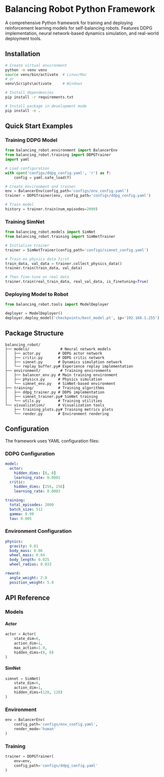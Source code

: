 # Balancing Robot Python Framework

A comprehensive Python framework for training and deploying reinforcement learning models for self-balancing robots. Features DDPG implementation, neural network-based dynamics simulation, and real-world deployment tools.

## Installation

```bash
# Create virtual environment
python -m venv venv
source venv/bin/activate  # Linux/Mac
# or
venv\Scripts\activate     # Windows

# Install dependencies
pip install -r requirements.txt

# Install package in development mode
pip install -e .
```

## Quick Start Examples

### Training DDPG Model

```python
from balancing_robot.environment import BalancerEnv
from balancing_robot.training import DDPGTrainer
import yaml

# Load configuration
with open('configs/ddpg_config.yaml', 'r') as f:
    config = yaml.safe_load(f)

# Create environment and trainer
env = BalancerEnv(config_path='configs/env_config.yaml')
trainer = DDPGTrainer(env, config_path='configs/ddpg_config.yaml')

# Train model
history = trainer.train(num_episodes=2000)
```

### Training SimNet

```python
from balancing_robot.models import SimNet
from balancing_robot.training import SimNetTrainer

# Initialize trainer
trainer = SimNetTrainer(config_path='configs/simnet_config.yaml')

# Train on physics data first
train_data, val_data = trainer.collect_physics_data()
trainer.train(train_data, val_data)

# Then fine-tune on real data
trainer.train(real_train_data, real_val_data, is_finetuning=True)
```

### Deploying Model to Robot

```python
from balancing_robot.tools import ModelDeployer

deployer = ModelDeployer()
deployer.deploy_model('checkpoints/best_model.pt', ip='192.168.1.255')
```

## Package Structure

```
balancing_robot/
├── models/              # Neural network models
│   ├── actor.py        # DDPG actor network
│   ├── critic.py       # DDPG critic network
│   ├── simnet.py       # Dynamics simulation network
│   └── replay_buffer.py# Experience replay implementation
├── environment/         # Training environments
│   ├── balancer_env.py # Main training environment
│   ├── physics.py      # Physics simulation
│   └── simnet_env.py   # SimNet-based environment
├── training/           # Training algorithms
│   ├── ddpg_trainer.py # DDPG implementation
│   ├── simnet_trainer.py# SimNet training
│   └── utils.py        # Training utilities
└── visualization/      # Visualization tools
    ├── training_plots.py# Training metrics plots
    └── render.py       # Environment rendering
```

## Configuration

The framework uses YAML configuration files:

### DDPG Configuration
```yaml
model:
  actor:
    hidden_dims: [8, 8]
    learning_rate: 0.0001
  critic:
    hidden_dims: [256, 256]
    learning_rate: 0.0003

training:
  total_episodes: 2000
  batch_size: 512
  gamma: 0.99
  tau: 0.005
```

### Environment Configuration
```yaml
physics:
  gravity: 9.81
  body_mass: 0.06
  wheel_mass: 0.04
  body_length: 0.025
  wheel_radius: 0.033

reward:
  angle_weight: 2.0
  position_weight: 5.0
```

## API Reference

### Models

#### Actor
```python
actor = Actor(
    state_dim=6,
    action_dim=1,
    max_action=1.0,
    hidden_dims=(8, 8)
)
```

#### SimNet
```python
simnet = SimNet(
    state_dim=6,
    action_dim=1,
    hidden_dims=(128, 128)
)
```

### Environment

```python
env = BalancerEnv(
    config_path='configs/env_config.yaml',
    render_mode='human'
)
```

### Training

```python
trainer = DDPGTrainer(
    env=env,
    config_path='configs/ddpg_config.yaml'
)
```
